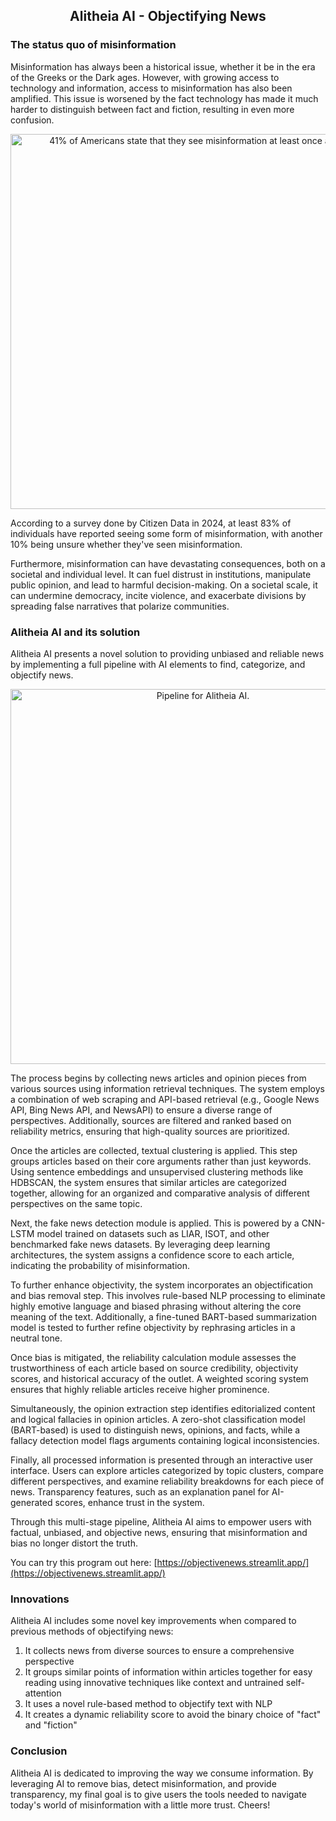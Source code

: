 <center>

## Alitheia AI - Objectifying News

</center>

### The status quo of misinformation
Misinformation has always been a historical issue, whether it be in the era of the Greeks or the Dark ages. However, with growing access to technology and information, access to misinformation has also been amplified. This issue is worsened by the fact technology has made it much harder to distinguish between fact and fiction, resulting in even more confusion.

<center>

<img src="static/imgs/misinformation.png" alt="41% of Americans state that they see misinformation at least once a week." width="600">

</center>

According to a survey done by Citizen Data in 2024, at least 83% of individuals have reported seeing some form of misinformation, with another 10% being unsure whether they've seen misinformation.

Furthermore, misinformation can have devastating consequences, both on a societal and individual level. It can fuel distrust in institutions, manipulate public opinion, and lead to harmful decision-making. On a societal scale, it can undermine democracy, incite violence, and exacerbate divisions by spreading false narratives that polarize communities.

### Alitheia AI and its solution
Alitheia AI presents a novel solution to providing unbiased and reliable news by implementing a full pipeline with AI elements to find, categorize, and objectify news.

<center>

<img src="static/imgs/objective_news_pipeline.png" alt="Pipeline for Alitheia AI." width="600">

</center>

The process begins by collecting news articles and opinion pieces from various sources using information retrieval techniques. The system employs a combination of web scraping and API-based retrieval (e.g., Google News API, Bing News API, and NewsAPI) to ensure a diverse range of perspectives. Additionally, sources are filtered and ranked based on reliability metrics, ensuring that high-quality sources are prioritized.

Once the articles are collected, textual clustering is applied. This step groups articles based on their core arguments rather than just keywords. Using sentence embeddings and unsupervised clustering methods like HDBSCAN, the system ensures that similar articles are categorized together, allowing for an organized and comparative analysis of different perspectives on the same topic.

Next, the fake news detection module is applied. This is powered by a CNN-LSTM model trained on datasets such as LIAR, ISOT, and other benchmarked fake news datasets. By leveraging deep learning architectures, the system assigns a confidence score to each article, indicating the probability of misinformation.

To further enhance objectivity, the system incorporates an objectification and bias removal step. This involves rule-based NLP processing to eliminate highly emotive language and biased phrasing without altering the core meaning of the text. Additionally, a fine-tuned BART-based summarization model is tested to further refine objectivity by rephrasing articles in a neutral tone.

Once bias is mitigated, the reliability calculation module assesses the trustworthiness of each article based on source credibility, objectivity scores, and historical accuracy of the outlet. A weighted scoring system ensures that highly reliable articles receive higher prominence.

Simultaneously, the opinion extraction step identifies editorialized content and logical fallacies in opinion articles. A zero-shot classification model (BART-based) is used to distinguish news, opinions, and facts, while a fallacy detection model flags arguments containing logical inconsistencies.

Finally, all processed information is presented through an interactive user interface. Users can explore articles categorized by topic clusters, compare different perspectives, and examine reliability breakdowns for each piece of news. Transparency features, such as an explanation panel for AI-generated scores, enhance trust in the system.

Through this multi-stage pipeline, Alitheia AI aims to empower users with factual, unbiased, and objective news, ensuring that misinformation and bias no longer distort the truth.

You can try this program out here: [https://objectivenews.streamlit.app/](https://objectivenews.streamlit.app/)

### Innovations
Alitheia AI includes some novel key improvements when compared to previous methods of objectifying news:

1. It collects news from diverse sources to ensure a comprehensive perspective  
2. It groups similar points of information within articles together for easy reading using innovative techniques like context and untrained self-attention  
3. It uses a novel rule-based method to objectify text with NLP  
4. It creates a dynamic reliability score to avoid the binary choice of "fact" and "fiction"  

### Conclusion

Alitheia AI is dedicated to improving the way we consume information. By leveraging AI to remove bias, detect misinformation, and provide transparency, my final goal is to give users the tools needed to navigate today's world of misinformation with a little more trust. Cheers!